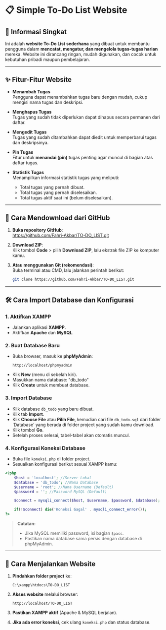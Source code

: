 
# 📋 Simple To-Do List Website

## 📖 Informasi Singkat

Ini adalah **website To-Do List sederhana** yang dibuat untuk membantu pengguna dalam **mencatat, mengatur, dan mengelola tugas-tugas harian** mereka. Website ini dirancang ringan, mudah digunakan, dan cocok untuk kebutuhan pribadi maupun pembelajaran.

---

## ✨ Fitur-Fitur Website

- **Menambah Tugas**  
  Pengguna dapat menambahkan tugas baru dengan mudah, cukup mengisi nama tugas dan deskripsi.

- **Menghapus Tugas**  
  Tugas yang sudah tidak diperlukan dapat dihapus secara permanen dari daftar.

- **Mengedit Tugas**  
  Tugas yang sudah ditambahkan dapat diedit untuk memperbarui tugas dan deskripsinya.

- **Pin Tugas**  
  Fitur untuk **menandai (pin)** tugas penting agar muncul di bagian atas daftar tugas.

- **Statistik Tugas**  
  Menampilkan informasi statistik tugas yang meliputi:  
  - Total tugas yang pernah dibuat.  
  - Total tugas yang pernah diselesaikan.  
  - Total tugas aktif saat ini (belum diselesaikan).

---

## 💾 Cara Mendownload dari GitHub

1. **Buka repository GitHub**:  
   https://github.com/Fahri-Akbar/TO-DO_LIST.git

2. **Download ZIP**:  
   Klik tombol **Code** > pilih **Download ZIP**, lalu ekstrak file ZIP ke komputer kamu.

3. **Atau menggunakan Git (rekomendasi)**:  
   Buka terminal atau CMD, lalu jalankan perintah berikut:
   ```bash
   git clone https://github.com/Fahri-Akbar/TO-DO_LIST.git
   ```

---

## 🛠 Cara Import Database dan Konfigurasi

### 1. Aktifkan XAMPP
- Jalankan aplikasi **XAMPP**.
- Aktifkan **Apache** dan **MySQL**.

### 2. Buat Database Baru
- Buka browser, masuk ke **phpMyAdmin**:
  ```
  http://localhost/phpmyadmin
  ```
- Klik **New** (menu di sebelah kiri).
- Masukkan nama database: "db_todo"
- Klik **Create** untuk membuat database.

### 3. Import Database
- Klik database `db_todo` yang baru dibuat.
- Klik tab **Import**.
- Klik **Choose File** atau **Pilih File**, kemudian cari file `db_todo.sql` dari folder 'Database' yang berada di folder project yang sudah kamu download.
- Klik tombol **Go**.
- Setelah proses selesai, tabel-tabel akan otomatis muncul.

### 4. Konfigurasi Koneksi Database
- Buka file `koneksi.php` di folder project.
- Sesuaikan konfigurasi berikut sesuai XAMPP kamu:

```php
<?php
    $host = 'localhost'; //Server Lokal
    $database = 'db_todo'; //Nama Database
    $username = 'root'; //Nama Username (Default)
    $password = ''; //Password MySQL (Default)

    $connect = mysqli_connect($host, $username, $password, $database);

    if(!$connect) die('Koneksi Gagal' . mysqli_connect_error());
?>
```

> **Catatan:**
> - Jika MySQL memiliki password, isi bagian `$pass`.
> - Pastikan nama database sama persis dengan database di phpMyAdmin.

---

## 🚀 Cara Menjalankan Website

1. **Pindahkan folder project** ke:
   ```
   C:\xampp\htdocs\TO-DO_LIST
   ```
2. **Akses website** melalui browser:
   ```
   http://localhost/TO-DO_LIST
   ```

3. **Pastikan XAMPP aktif** (Apache & MySQL berjalan).

4. **Jika ada error koneksi**, cek ulang `koneksi.php` dan status database.


